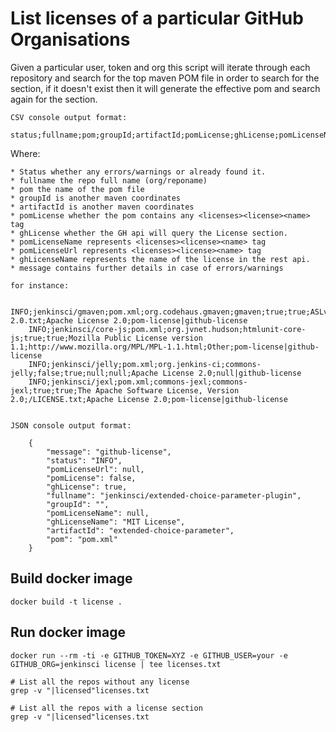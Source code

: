 # List licenses of a particular GitHub Organisations


Given a particular user, token and org this script will iterate through each
repository and search for the top maven POM file in order to search for the <licenses>
section, if it doesn't exist then it will generate the effective pom and search again
for the <licenses> section.

    CSV console output format:

    status;fullname;pom;groupId;artifactId;pomLicense;ghLicense;pomLicenseName;pomLicenseUrl;ghLicenseName;message


Where:

    * Status whether any errors/warnings or already found it.
    * fullname the repo full name (org/reponame)
    * pom the name of the pom file
    * groupId is another maven coordinates
    * artifactId is another maven coordinates
    * pomLicense whether the pom contains any <licenses><license><name> tag
    * ghLicense whether the GH api will query the License section.
    * pomLicenseName represents <licenses><license><name> tag
    * pomLicenseUrl represents <licenses><license><name> tag
    * ghLicenseName represents the name of the license in the rest api.
    * message contains further details in case of errors/warnings

    for instance:

        INFO;jenkinsci/gmaven;pom.xml;org.codehaus.gmaven;gmaven;true;true;ASLv2;http://www.apache.org/licenses/LICENSE-2.0.txt;Apache License 2.0;pom-license|github-license
        INFO;jenkinsci/core-js;pom.xml;org.jvnet.hudson;htmlunit-core-js;true;true;Mozilla Public License version 1.1;http://www.mozilla.org/MPL/MPL-1.1.html;Other;pom-license|github-license
        INFO;jenkinsci/jelly;pom.xml;org.jenkins-ci;commons-jelly;false;true;null;null;Apache License 2.0;null|github-license
        INFO;jenkinsci/jexl;pom.xml;commons-jexl;commons-jexl;true;true;The Apache Software License, Version 2.0;/LICENSE.txt;Apache License 2.0;pom-license|github-license


    JSON console output format:

        {
            "message": "github-license",
            "status": "INFO",
            "pomLicenseUrl": null,
            "pomLicense": false,
            "ghLicense": true,
            "fullname": "jenkinsci/extended-choice-parameter-plugin",
            "groupId": "",
            "pomLicenseName": null,
            "ghLicenseName": "MIT License",
            "artifactId": "extended-choice-parameter",
            "pom": "pom.xml"
        }

## Build docker image

    docker build -t license .

## Run docker image

    docker run --rm -ti -e GITHUB_TOKEN=XYZ -e GITHUB_USER=your -e GITHUB_ORG=jenkinsci license | tee licenses.txt

    # List all the repos without any license
    grep -v "|licensed"licenses.txt

    # List all the repos with a license section
    grep -v "|licensed"licenses.txt
